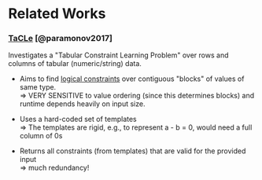 # Related Works

### [TaCLe](https://github.com/ML-KULeuven/tacle) [@paramonov2017]

Investigates a "Tabular Constraint Learning Problem" over rows and columns of tabular (numeric/string) data.   

* Aims to find [logical constraints](https://en.wikipedia.org/wiki/Constraint_programming#Constraint_satisfaction_problem) over contiguous "blocks" of values of same type.     
  => VERY SENSITIVE to value ordering (since this determines blocks) and runtime depends heavily on input size. 

* Uses a hard-coded set of templates        
  => The templates are rigid, e.g., to represent a - b = 0, would need a full column of 0s
 
* Returns all constraints (from templates) that are valid for the provided input     
  => much redundancy!  
  



